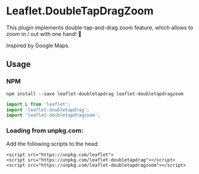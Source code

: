 # Leaflet.DoubleTapDragZoom

This plugin implements double-tap-and-drag zoom feature, which allows to zoom in / out with one hand! :tada:

Inspired by Google Maps.

## Usage

### NPM

`npm install --save leaflet-doubletapdrag leaflet-doubletapdragzoom`

```js
import L from 'leaflet';
import 'leaflet-doubletapdrag';
import 'leaflet-doubletapdragzoom';
```

### Loading from unpkg.com:

Add the following scripts to the head:

```
<script src="https://unpkg.com/leaflet">
<script src="https://unpkg.com/leaflet-doubletapdrag"></script>
<script src="https://unpkg.com/leaflet-doubletapdragzoom"></script>
```